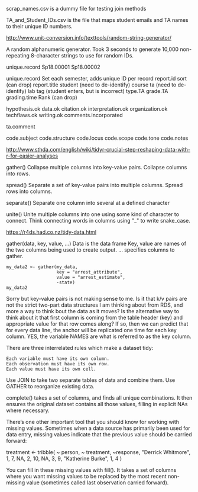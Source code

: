 

scrap_names.csv is a dummy file for testing join methods

TA_and_Student_IDs.csv is the file that maps student emails and TA names to their unique ID numbers.

http://www.unit-conversion.info/texttools/random-string-generator/

A random alphanumeric generator. Took 3 seconds to generate 10,000 non-repeating 8-character strings to use for random IDs.



unique.record
Sp18.00001
Sp18.00002


unique.record	Set each semester, adds unique ID per record
report.id
						sort (can drop)
report.title
						student (need to de-identify)
course
						ta (need to de-identify)
lab
						tag (student enters, but is incorrect)
type.TA
grade.TA
grading.time
						Rank (can drop)

hypothesis.ok
data.ok
citation.ok
interpretation.ok
organization.ok
techflaws.ok
writing.ok
comments.incorporated

ta.comment

code.subject
code.structure
code.locus
code.scope
code.tone
code.notes



















http://www.sthda.com/english/wiki/tidyr-crucial-step-reshaping-data-with-r-for-easier-analyses

gather()
Collapse multiple columns into key-value pairs. Collapse columns into rows.

spread()
Separate a set of key-value pairs into multiple columns. Spread rows into columns.



separate()
Separate one column into several at a defined character

unite()
Unite multiple columns into one using some kind of character to connect. Think connecting words in columns using "\_" to write snake\_case.


https://r4ds.had.co.nz/tidy-data.html



gather(data, key, value, ...)
	Data is the data frame
	Key, value are names of the two columns being used to create output.
	... specifies columns to gather. 
	
```
my_data2 <- gather(my_data,
                   key = "arrest_attribute",
                   value = "arrest_estimate",
                   -state)
my_data2
```
Sorry but key-value pairs is not making sense to me. 
	Is it that k/v pairs are not the strict two-part data structures I am thinking about from RDS, and more a way to think bout the data as it moves? Is the alternative way to think about it that first column is coming from the table header (key) and appropriate value for that row comes along? If so, then we can predict that for every data line, the anchor will be replicated one time for each key column.
	YES, the variable NAMES are what is referred to as the key column.



There are three interrelated rules which make a dataset tidy:

    Each variable must have its own column.
    Each observation must have its own row.
    Each value must have its own cell.

Use JOIN to take two separate tables of data and combine them. Use GATHER to reorganize existing data.


complete() takes a set of columns, and finds all unique combinations. It then ensures the original dataset contains all those values, filling in explicit NAs where necessary.

There’s one other important tool that you should know for working with missing values. Sometimes when a data source has primarily been used for data entry, missing values indicate that the previous value should be carried forward:

treatment <- tribble(
  ~ person,           ~ treatment, ~response,
  "Derrick Whitmore", 1,           7,
  NA,                 2,           10,
  NA,                 3,           9,
  "Katherine Burke",  1,           4
)

You can fill in these missing values with fill(). It takes a set of columns where you want missing values to be replaced by the most recent non-missing value (sometimes called last observation carried forward).

